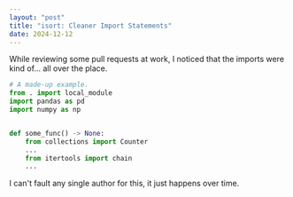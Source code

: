 ```yaml
---
layout: "post"
title: "isort: Cleaner Import Statements"
date: 2024-12-12
---
```


While reviewing some pull requests at work, I noticed that the imports were kind of... all over the place.
```python
# A made-up example.
from . import local_module
import pandas as pd
import numpy as np


def some_func() -> None:
    from collections import Counter
    ...
    from itertools import chain
    ...

```
I can't fault any single author for this, it just happens over time.